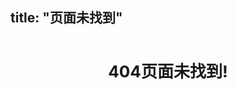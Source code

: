 title: "页面未找到"
---
<div class="post post-type-normal" style="margin:0px;text-align: center;">
	<i class="fa fa-warning" style="font-size: 100px; padding: 15px 0px;"></i>
	<h1 style="padding: 15px 0px;font-size: 26px;">404页面未找到!</h1>
</div>
